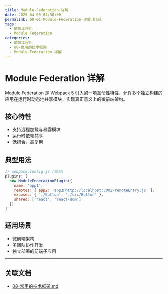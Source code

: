 ```yaml
---
title: Module-Federation-详解
date: 2025-04-05 04:30:00
permalink: 08-01-Module-Federation-详解.html
tags:
  - 前端工程化
  - Module Federation
categories:
  - 前端工程化
  - 08-常用的技术框架
  - Module-Federation-详解
---
```


# Module Federation 详解

Module Federation 是 Webpack 5 引入的一项革命性特性，允许多个独立构建的应用在运行时动态地共享模块，实现真正意义上的微前端架构。

## 核心特性

- 支持远程加载与暴露模块
- 运行时依赖共享
- 低耦合，高复用

## 典型用法

```js
// webpack.config.js (部分)
plugins: [
  new ModuleFederationPlugin({
    name: 'app1',
    remotes: { app2: 'app2@http://localhost:3002/remoteEntry.js' },
    exposes: { './Button': './src/Button' },
    shared: ['react', 'react-dom']
  })
]
```

## 适用场景

- 微前端架构
- 多团队协作开发
- 独立部署的前端子应用

---

## 关联文档

- [08-常用的技术框架.md](08-常用的技术框架.html)